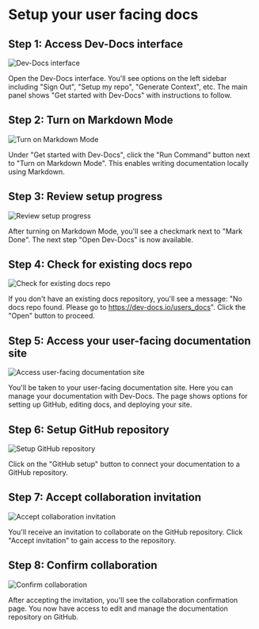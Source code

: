 # Setup your user facing docs

## Step 1: Access Dev-Docs interface
![Dev-Docs interface](/img/setup_your_user_facing_docs/step_3.png)

Open the Dev-Docs interface. You'll see options on the left sidebar including "Sign Out", "Setup my repo", "Generate Context", etc. The main panel shows "Get started with Dev-Docs" with instructions to follow.

## Step 2: Turn on Markdown Mode
![Turn on Markdown Mode](/img/setup_your_user_facing_docs/step_4.png)

Under "Get started with Dev-Docs", click the "Run Command" button next to "Turn on Markdown Mode". This enables writing documentation locally using Markdown.

## Step 3: Review setup progress
![Review setup progress](/img/setup_your_user_facing_docs/step_5.png)

After turning on Markdown Mode, you'll see a checkmark next to "Mark Done". The next step "Open Dev-Docs" is now available.

## Step 4: Check for existing docs repo
![Check for existing docs repo](/img/setup_your_user_facing_docs/step_6.png)

If you don't have an existing docs repository, you'll see a message: "No docs repo found. Please go to https://dev-docs.io/users_docs". Click the "Open" button to proceed.

## Step 5: Access your user-facing documentation site
![Access user-facing documentation site](/img/setup_your_user_facing_docs/step_7.png)

You'll be taken to your user-facing documentation site. Here you can manage your documentation with Dev-Docs. The page shows options for setting up GitHub, editing docs, and deploying your site.

## Step 6: Setup GitHub repository
![Setup GitHub repository](/img/setup_your_user_facing_docs/step_8.png)

Click on the "GitHub setup" button to connect your documentation to a GitHub repository.

## Step 7: Accept collaboration invitation
![Accept collaboration invitation](/img/setup_your_user_facing_docs/step_9.png)

You'll receive an invitation to collaborate on the GitHub repository. Click "Accept invitation" to gain access to the repository.

## Step 8: Confirm collaboration
![Confirm collaboration](/img/setup_your_user_facing_docs/step_10.png)

After accepting the invitation, you'll see the collaboration confirmation page. You now have access to edit and manage the documentation repository on GitHub.

  
